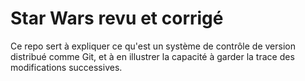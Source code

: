 # Star Wars revu et corrigé

Ce repo sert à expliquer ce qu'est un système de contrôle de version distribué comme Git, et à en illustrer la capacité à garder la trace des modifications successives.

